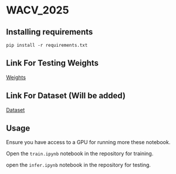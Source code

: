 # WACV_2025
## Installing requirements
```
pip install -r requirements.txt
```
## Link For Testing Weights
[Weights](https://drive.google.com/drive/folders/1Kx34oPCxjJaEgZUvTlLS8_Tc_XynKJ-2?usp=sharing)

## Link For Dataset (Will be added)
[Dataset](https://drive.google.com/drive/folders/1-luWAneP6tOGz4FFCvWgW6ThAsPM5QNz?usp=sharing)

## Usage
Ensure you have access to a GPU for running more these notebook.

Open the `train.ipynb` notebook in the repository for training.

open the `infer.ipynb` notebook in the repository for testing.

